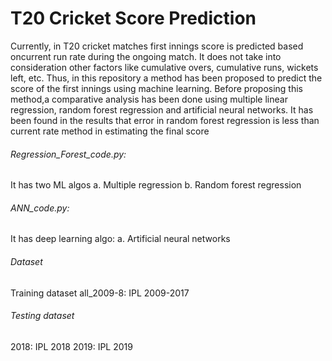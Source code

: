 # T20 Cricket Score Prediction
Currently, in T20 cricket matches first innings score is predicted based oncurrent run rate during the ongoing match. It does not take into consideration other factors like cumulative overs, cumulative runs, wickets left, etc. Thus, in this repository a method has been proposed to predict the score of the first innings using machine learning. Before proposing this method,a comparative analysis has been done using multiple linear regression, random forest regression and artificial neural networks. It has been found in the results that error in random forest regression is less than current rate method in estimating the final score


###### Regression_Forest_code.py: 
It has two ML algos
a. Multiple regression
b. Random forest regression

###### ANN_code.py:
It has deep learning algo:
a. Artificial neural networks

###### Dataset
Training dataset
all_2009-8: IPL 2009-2017

###### Testing dataset
2018: IPL 2018
2019: IPL 2019 
